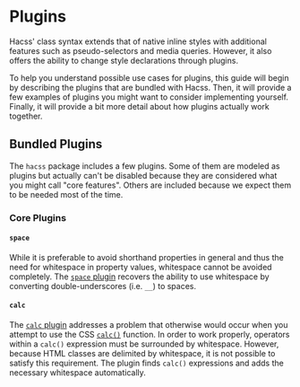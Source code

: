 # Plugins

Hacss' class syntax extends that of native inline styles with additional
features such as pseudo-selectors and media queries. However, it also offers the
ability to change style declarations through plugins.

To help you understand possible use cases for plugins, this guide will begin by
describing the plugins that are bundled with Hacss. Then, it will provide a few
examples of plugins you might want to consider implementing yourself. Finally,
it will provide a bit more detail about how plugins actually work together.

## Bundled Plugins
The `hacss` package includes a few plugins. Some of them are modeled as plugins
but actually can't be disabled because they are considered what you might call
"core features". Others are included because we expect them to be needed most of
the time.

### Core Plugins

#### `space`
While it is preferable to avoid shorthand properties in general and thus the
need for whitespace in property values, whitespace cannot be avoided completely.
The [`space` plugin](https://github.com/hacss/hacss/blob/master/plugins/space.js)
recovers the ability to use whitespace by converting double-underscores (i.e.
`__`) to spaces.

#### `calc`
The [`calc` plugin](https://github.com/hacss/hacss/blob/master/plugins/calc.js)
addresses a problem that otherwise would occur when you attempt to use the CSS
[`calc()`](https://developer.mozilla.org/en-US/docs/Web/CSS/calc) function. In
order to work properly, operators within a `calc()` expression must be
surrounded by whitespace. However, because HTML classes are delimited by
whitespace, it is not possible to satisfy this requirement. The plugin finds
`calc()` expressions and adds the necessary whitespace automatically.
